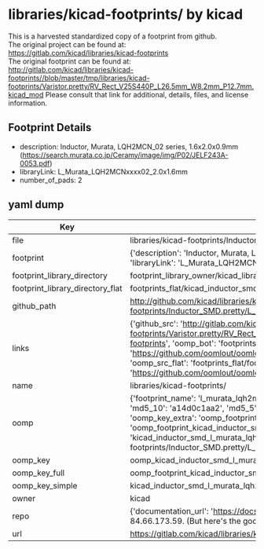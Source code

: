 # libraries/kicad-footprints/ by kicad  
This is a harvested standardized copy of a footprint from github.  
The original project can be found at:  
https://gitlab.com/kicad/libraries/kicad-footprints  
The original footprint can be found at:
http://gitlab.com/kicad/libraries/kicad-footprints//blob/master/tmp/libraries/kicad-footprints/Varistor.pretty/RV_Rect_V25S440P_L26.5mm_W8.2mm_P12.7mm.kicad_mod
Please consult that link for additional, details, files, and license information.  
## Footprint Details
* description: Inductor, Murata, LQH2MCN_02 series, 1.6x2.0x0.9mm (https://search.murata.co.jp/Ceramy/image/img/P02/JELF243A-0053.pdf)  
* libraryLink: L_Murata_LQH2MCNxxxx02_2.0x1.6mm  
* number_of_pads: 2  
## yaml dump  
| Key | Value |  
| --- | --- |  
| file | libraries/kicad-footprints/Inductor_SMD.pretty/L_Murata_LQH2MCNxxxx02_2.0x1.6mm.kicad_mod |  
| footprint | {'description': 'Inductor, Murata, LQH2MCN_02 series, 1.6x2.0x0.9mm (https://search.murata.co.jp/Ceramy/image/img/P02/JELF243A-0053.pdf)', 'libraryLink': 'L_Murata_LQH2MCNxxxx02_2.0x1.6mm', 'number_of_pads': 2} |  
| footprint_library_directory | footprint_library_owner/kicad_libraries/kicad-footprints/ |  
| footprint_library_directory_flat | footprints_flat/kicad_inductor_smd_l_murata_lqh2mcnxxxx02_2_0x1_6mm/working |  
| github_path | http://github.com/kicad/libraries/kicad-footprints//blob/master/tmp/libraries/kicad-footprints/Inductor_SMD.pretty/L_Murata_LQH2MCNxxxx02_2.0x1.6mm.kicad_mod |  
| links | {'github_src': 'http://gitlab.com/kicad/libraries/kicad-footprints//blob/master/tmp/libraries/kicad-footprints/Varistor.pretty/RV_Rect_V25S440P_L26.5mm_W8.2mm_P12.7mm.kicad_mod', 'github_src_repo': 'https://gitlab.com/kicad/libraries/kicad-footprints', 'oomp_bot': 'footprints/kicad_inductor_smd_l_murata_lqh2mcnxxxx02_2_0x1_6mm/working', 'oomp_bot_github': 'https://github.com/oomlout/oomlout_oomp_footprint_bot/tree/main/footprints/kicad_inductor_smd_l_murata_lqh2mcnxxxx02_2_0x1_6mm/working', 'oomp_src_flat': 'footprints_flat/footprints_flat/kicad_inductor_smd_l_murata_lqh2mcnxxxx02_2_0x1_6mm/working', 'oomp_src_flat_github': 'https://github.com/oomlout/oomlout_oomp_footprint_src/tree/main/footprints_flat/kicad_inductor_smd_l_murata_lqh2mcnxxxx02_2_0x1_6mm/working'} |  
| name | libraries/kicad-footprints/ |  
| oomp | {'footprint_name': 'l_murata_lqh2mcnxxxx02_2_0x1_6mm', 'library_name': 'inductor_smd', 'md5': 'a14d0c1aa2db2469282d548e67bb6409', 'md5_10': 'a14d0c1aa2', 'md5_5': 'a14d0', 'md5_6': 'a14d0c', 'oomp_key': 'oomp_kicad_inductor_smd_l_murata_lqh2mcnxxxx02_2_0x1_6mm', 'oomp_key_extra': 'oomp_footprint_kicad_inductor_smd_l_murata_lqh2mcnxxxx02_2_0x1_6mm', 'oomp_key_full': 'oomp_footprint_kicad_inductor_smd_l_murata_lqh2mcnxxxx02_2_0x1_6mm_a14d0c', 'oomp_key_simple': 'kicad_inductor_smd_l_murata_lqh2mcnxxxx02_2_0x1_6mm', 'original_filename': 'libraries/kicad-footprints/Inductor_SMD.pretty/L_Murata_LQH2MCNxxxx02_2.0x1.6mm.kicad_mod', 'owner_name': 'kicad'} |  
| oomp_key | oomp_kicad_inductor_smd_l_murata_lqh2mcnxxxx02_2_0x1_6mm |  
| oomp_key_full | oomp_footprint_kicad_inductor_smd_l_murata_lqh2mcnxxxx02_2_0x1_6mm |  
| oomp_key_simple | kicad_inductor_smd_l_murata_lqh2mcnxxxx02_2_0x1_6mm |  
| owner | kicad |  
| repo | {'documentation_url': 'https://docs.github.com/rest/overview/resources-in-the-rest-api#rate-limiting', 'message': "API rate limit exceeded for 84.66.173.59. (But here's the good news: Authenticated requests get a higher rate limit. Check out the documentation for more details.)"} |  
| url | https://gitlab.com/kicad/libraries/kicad-footprints |  

